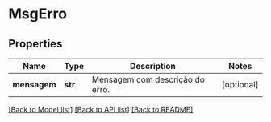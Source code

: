 # MsgErro

## Properties
Name | Type | Description | Notes
------------ | ------------- | ------------- | -------------
**mensagem** | **str** | Mensagem com descrição do erro. | [optional] 

[[Back to Model list]](../README.md#documentation-for-models) [[Back to API list]](../README.md#documentation-for-api-endpoints) [[Back to README]](../README.md)


